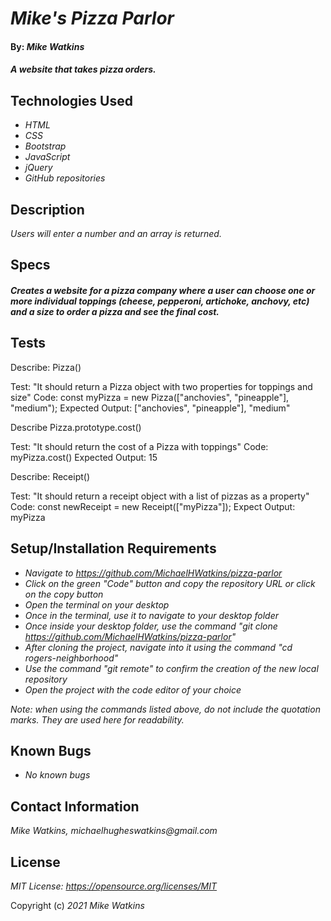 # _Mike's Pizza Parlor_

#### By: _**Mike Watkins**_

#### _A website that takes pizza orders._

## Technologies Used

* _HTML_
* _CSS_
* _Bootstrap_
* _JavaScript_
* _jQuery_
* _GitHub repositories_

## Description

_Users will enter a number and an array is returned._

## Specs
#### _Creates a website for a pizza company where a user can choose one or more individual toppings (cheese, pepperoni, artichoke, anchovy, etc) and a size to order a pizza and see the final cost._


## Tests
Describe: Pizza()

Test: "It should return a Pizza object with two properties for toppings and size"
Code: const myPizza = new Pizza(["anchovies", "pineapple"], "medium");
Expected Output: ["anchovies", "pineapple"], "medium" 


Describe Pizza.prototype.cost()

Test: "It should return the cost of a Pizza with toppings"
Code: myPizza.cost()
Expected Output: 15

Describe: Receipt()

Test: "It should return a receipt object with a list of pizzas as a property"
Code: const newReceipt = new Receipt(["myPizza"]);
Expect Output: myPizza


## Setup/Installation Requirements

* _Navigate to https://github.com/MichaelHWatkins/pizza-parlor_
* _Click on the green "Code" button and copy the repository URL or click on the copy button_
* _Open the terminal on your desktop_
* _Once in the terminal, use it to navigate to your desktop folder_
* _Once inside your desktop folder, use the command "git clone https://github.com/MichaelHWatkins/pizza-parlor"_
* _After cloning the project, navigate into it using the command "cd rogers-neighborhood"_
* _Use the command "git remote" to confirm the creation of the new local repository_
* _Open the project with the code editor of your choice_

_Note: when using the commands listed above, do not include the quotation marks. They are used here for readability._

## Known Bugs

* _No known bugs_

## Contact Information
_Mike Watkins, michaelhugheswatkins@gmail.com_


## License

_MIT License: https://opensource.org/licenses/MIT_

Copyright (c) _2021_ _Mike Watkins_